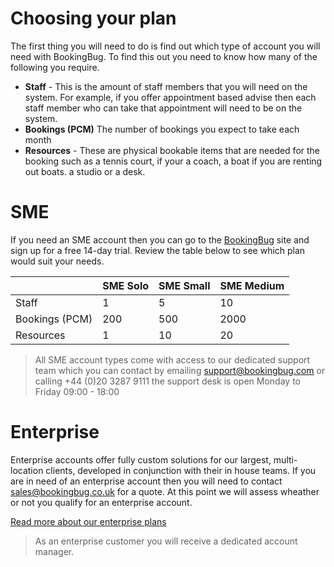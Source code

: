# Choosing your plan
The first thing you will need to do is find out which type of account you will need with BookingBug. To find this out you need to know how many of the following you require.

- **Staff** - This is the amount of staff members that you will need on the system. For example, if you offer appointment based advise then each staff member who can take that appointment will need to be on the system.
- **Bookings (PCM)** The number of bookings you expect to take each month
- **Resources** - These are physical bookable items that are needed for the booking such as a tennis court, if your a coach, a boat if you are renting out boats. a studio or a desk.

# SME
If you need an SME account then you can go to the [BookingBug](https://bookingbug.co.uk) site and sign up for a free 14-day trial. Review the table below to see which plan would suit your needs.

|               | SME Solo | SME Small | SME Medium |
|---------------|------|-------|--------|
| Staff         | 1    | 5     | 10     |
| Bookings (PCM) | 200  | 500   | 2000   |
| Resources     | 1    | 10    | 20     |


> All SME account types come with access to our dedicated support team which you can contact by emailing support@bookingbug.com or calling +44 (0)20 3287 9111 the support desk is open Monday to Friday 09:00 - 18:00

# Enterprise
Enterprise accounts offer fully custom solutions for our largest, multi-location clients, developed in conjunction with their in house teams. If you are in need of an enterprise account then you will need to contact [sales@bookingbug.co.uk](mailto:sales@bookingbug.co.uk) for a quote. At this point we will assess wheather or not you qualify for an enterprise account.

[Read more about our enterprise plans](https://www.bookingbug.co.uk/enterprise)

> As an enterprise customer you will receive a dedicated account manager.